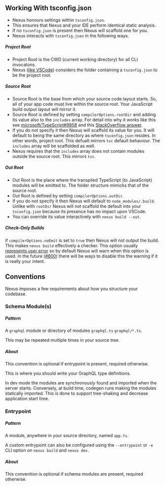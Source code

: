 ## Working With tsconfig.json

- Nexus honours settings within `tsconfig.json`.
- This ensures that Nexus and your IDE perform identical static analysis.
- If no `tsconfig.json` is present then Nexus will scaffold one for you.
- Nexus interacts with `tsconfig.json` in the following ways.

##### Project Root

- Project Root is the CWD (current working directory) for all CLI invocatons.
- Nexus ([like VSCode](https://vscode.readthedocs.io/en/latest/languages/typescript/#typescript-files-and-projects)) considers the folder containing a `tsconfig.json` to be the project root.

##### Source Root

- Source Root is the base from which your source code layout starts. So, all of your app code must live within the source root. Your JavaScript build output layout will mirror it.
- Source Root is defined by setting `compilerOptions.rootDir` and adding its value also to the `includes` array. For detail into why it works like this see [microsoft/TypeScript#9858](https://github.com/microsoft/TypeScript/issues/9858#issuecomment-533287263) and this [StackOverflow answer](https://stackoverflow.com/questions/57333825/can-you-pull-in-excludes-includes-options-in-typescript-compiler-api).
- If you do not specify it then Nexus will scaffold its value for you. It will default to being the same directory as where `tsconfig.json` resides. In other words, project root. This defualt mirrors `tsc` default behaviour. The `includes` array will be scaffolded as well.
- Nexus requires that the `includes` array does not contain modules outside the source root. This mirrors `tsc`.

##### Out Root

- Out Root is the place where the transpiled TypeScript (to JavaScript) modules will be emitted to. The folder structure mimicks that of the source root.
- Out Root is defined by setting `compilerOptions.outDir`.
- If you do not specify it then Nexus will default to `node_modules/.build`. Unlike with `rootDir` Nexus will not scaffold the default into your `tsconfig.json` because its presence has no impact upon VSCode.
- You can override its value interactively with `nexus build --out`.

##### Check-Only Builds

if `compilerOptions.noEmit` is set to `true` then Nexus will not output the build. This makes `nexus build` effectively a checker. This option usually [represents user error](https://github.com/graphql-nexus/nexus/issues/702) so by default Nexus will warn when this option is used. In the future ([#800](https://github.com/graphql-nexus/nexus/issues/800)) there will be ways to disable this the warning if it is really your intent.

## Conventions

Nexus imposes a few requirements about how you structure your codebase.

### Schema Module(s)

##### Pattern

A `graphql` module or directory of modules `graphql.ts` `graphql/*.ts`.

This may be repeated multiple times in your source tree.

##### About

This convention is optional if entrypoint is present, required otherwise.

This is where you should write your GraphQL type definitions.

In dev mode the modules are synchronously found and imported when the server starts. Conversely, at build time, codegen runs making the modules statically imported. This is done to support tree-shaking and decrease application start time.

### Entrypoint

##### Pattern

A module, anywhere in your source directory, named `app.ts`.

A custom entrypoint can also be configured using the `--entrypoint` or `-e` CLI option on `nexus build` and `nexus dev`.

##### About

This convention is optional if schema modules are present, required otherwise.
